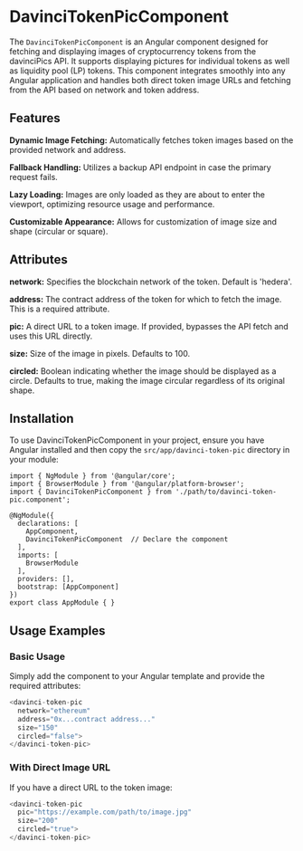 # DavinciTokenPicComponent

The `DavinciTokenPicComponent` is an Angular component designed for fetching and displaying images of cryptocurrency tokens from the davinciPics API. It supports displaying pictures for individual tokens as well as liquidity pool (LP) tokens. This component integrates smoothly into any Angular application and handles both direct token image URLs and fetching from the API based on network and token address.

## Features

**Dynamic Image Fetching:** Automatically fetches token images based on the provided network and address.

**Fallback Handling:** Utilizes a backup API endpoint in case the primary request fails.

**Lazy Loading:** Images are only loaded as they are about to enter the viewport, optimizing resource usage and performance.

**Customizable Appearance:** Allows for customization of image size and shape (circular or square).

## Attributes

**network:** Specifies the blockchain network of the token. Default is 'hedera'.

**address:** The contract address of the token for which to fetch the image. This is a required attribute.

**pic:** A direct URL to a token image. If provided, bypasses the API fetch and uses this URL directly.

**size:** Size of the image in pixels. Defaults to 100.

**circled:** Boolean indicating whether the image should be displayed as a circle. Defaults to true, making the image circular regardless of its original shape.

## Installation

To use DavinciTokenPicComponent in your project, ensure you have Angular installed and then copy the `src/app/davinci-token-pic` directory in your module:

```JAVSCRIPT
import { NgModule } from '@angular/core';
import { BrowserModule } from '@angular/platform-browser';
import { DavinciTokenPicComponent } from './path/to/davinci-token-pic.component';

@NgModule({
  declarations: [
    AppComponent,
    DavinciTokenPicComponent  // Declare the component
  ],
  imports: [
    BrowserModule
  ],
  providers: [],
  bootstrap: [AppComponent]
})
export class AppModule { }

```

## Usage Examples

### Basic Usage

Simply add the component to your Angular template and provide the required attributes:

```JAVASCRIPT
<davinci-token-pic
  network="ethereum"
  address="0x...contract address..."
  size="150"
  circled="false">
</davinci-token-pic>
```

### With Direct Image URL

If you have a direct URL to the token image:

```JAVASCRIPT
<davinci-token-pic
  pic="https://example.com/path/to/image.jpg"
  size="200"
  circled="true">
</davinci-token-pic>

```
